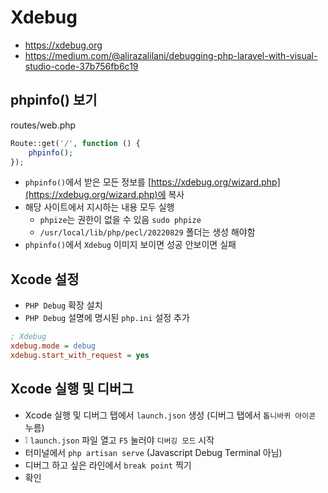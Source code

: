 # Xdebug
* https://xdebug.org
* https://medium.com/@alirazalilani/debugging-php-laravel-with-visual-studio-code-37b756fb6c19

## phpinfo() 보기
routes/web.php
```php
Route::get('/', function () {
    phpinfo();
});
```

* `phpinfo()`에서 받은 모든 정보를 [https://xdebug.org/wizard.php](https://xdebug.org/wizard.php)에 복사
* 해당 사이트에서 지시하는 내용 모두 실행
  - `phpize`는 권한이 없을 수 있음 `sudo phpize`
  - `/usr/local/lib/php/pecl/20220829` 폴더는 생성 해야함
* `phpinfo()`에서 `Xdebug` 이미지 보이면 성공 안보이면 실패

## Xcode 설정
* `PHP Debug` 확장 설치
* `PHP Debug` 설명에 명시된 `php.ini` 설정 추가
```ini
; Xdebug
xdebug.mode = debug
xdebug.start_with_request = yes
```

## Xcode 실행 및 디버그
* Xcode 실행 및 디버그 탭에서 `launch.json` 생성 (디버그 탭에서 `톱니바퀴 아이콘` 누름)
* ❕ `launch.json` 파일 열고 `F5` 눌러야 `디버깅 모드` 시작
* 터미널에서 `php artisan serve` (Javascript Debug Terminal 아님)
* 디버그 하고 싶은 라인에서 `break point` 찍기
* 확인
